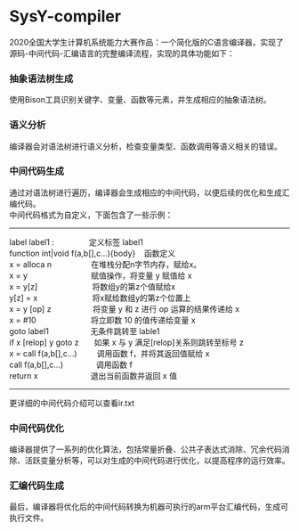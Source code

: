 # SysY-compiler
2020全国大学生计算机系统能力大赛作品：一个简化版的C语言编译器，实现了源码-中间代码-汇编语言的完整编译流程，实现的具体功能如下：
### 抽象语法树生成
使用Bison工具识别关键字、变量、函数等元素，并生成相应的抽象语法树。
### 语义分析
编译器会对语法树进行语义分析，检查变量类型、函数调用等语义相关的错误。
### 中间代码生成
通过对语法树进行遍历，编译器会生成相应的中间代码，以便后续的优化和生成汇编代码。  
中间代码格式为自定义，下面包含了一些示例：  
   ___
label label1 :&nbsp;&nbsp;&nbsp;&nbsp;&nbsp;&nbsp;&nbsp;&nbsp;&nbsp;&nbsp;&nbsp;&nbsp;&nbsp;&nbsp;&nbsp;&nbsp;定义标签 label1  
function int|void f(a,b[],c...){body}&nbsp;&nbsp;&nbsp;&nbsp;函数定义  
x = alloca n&nbsp;&nbsp;&nbsp;&nbsp;&nbsp;&nbsp;&nbsp;&nbsp;&nbsp;&nbsp;&nbsp;&nbsp;&nbsp;&nbsp;&nbsp;&nbsp;&nbsp;&nbsp;在堆栈分配n字节内存，赋给x。   
x = y&nbsp;&nbsp;&nbsp;&nbsp;&nbsp;&nbsp;&nbsp;&nbsp;&nbsp;&nbsp;&nbsp;&nbsp;&nbsp;&nbsp;&nbsp;&nbsp;&nbsp;&nbsp;&nbsp;&nbsp;&nbsp;&nbsp;&nbsp;&nbsp;&nbsp;&nbsp;&nbsp;&nbsp;&nbsp;赋值操作，将变量 y 赋值给 x  
x = y[z]&nbsp;&nbsp;&nbsp;&nbsp;&nbsp;&nbsp;&nbsp;&nbsp;&nbsp;&nbsp;&nbsp;&nbsp;&nbsp;&nbsp;&nbsp;&nbsp;&nbsp;&nbsp;&nbsp;&nbsp;&nbsp;&nbsp;&nbsp;&nbsp;&nbsp;将数组y的第z个值赋给x  
y[z] = x&nbsp;&nbsp;&nbsp;&nbsp;&nbsp;&nbsp;&nbsp;&nbsp;&nbsp;&nbsp;&nbsp;&nbsp;&nbsp;&nbsp;&nbsp;&nbsp;&nbsp;&nbsp;&nbsp;&nbsp;&nbsp;&nbsp;&nbsp;&nbsp;&nbsp;将x赋给数组y的第z个位置上  
x = y [op] z&nbsp;&nbsp;&nbsp;&nbsp;&nbsp;&nbsp;&nbsp;&nbsp;&nbsp;&nbsp;&nbsp;&nbsp;&nbsp;&nbsp;&nbsp;&nbsp;&nbsp;&nbsp;&nbsp;将变量 y 和 z 进行 op 运算的结果传递给 x  
x = #10&nbsp;&nbsp;&nbsp;&nbsp;&nbsp;&nbsp;&nbsp;&nbsp;&nbsp;&nbsp;&nbsp;&nbsp;&nbsp;&nbsp;&nbsp;&nbsp;&nbsp;&nbsp;&nbsp;&nbsp;&nbsp;&nbsp;&nbsp;&nbsp;&nbsp;将立即数 10 的值传递给变量 x  
goto label1&nbsp;&nbsp;&nbsp;&nbsp;&nbsp;&nbsp;&nbsp;&nbsp;&nbsp;&nbsp;&nbsp;&nbsp;&nbsp;&nbsp;&nbsp;&nbsp;&nbsp;&nbsp;&nbsp;无条件跳转至 lable1  
if x [relop] y goto z&nbsp;&nbsp;&nbsp;&nbsp;&nbsp;&nbsp;&nbsp;如果 x 与 y 满足[relop]关系则跳转至标号 z  
x = call f(a,b[],c...)&nbsp;&nbsp;&nbsp;&nbsp;&nbsp;&nbsp;&nbsp;&nbsp;&nbsp;调用函数 f，并将其返回值赋给 x  
call f(a,b[],c...)&nbsp;&nbsp;&nbsp;&nbsp;&nbsp;&nbsp;&nbsp;&nbsp;&nbsp;&nbsp;&nbsp;&nbsp;&nbsp;&nbsp;&nbsp;调用函数 f  
return x&nbsp;&nbsp;&nbsp;&nbsp;&nbsp;&nbsp;&nbsp;&nbsp;&nbsp;&nbsp;&nbsp;&nbsp;&nbsp;&nbsp;&nbsp;&nbsp;&nbsp;&nbsp;&nbsp;&nbsp;&nbsp;&nbsp;&nbsp;&nbsp;退出当前函数并返回 x 值   
   ___
更详细的中间代码介绍可以查看ir.txt   
### 中间代码优化
编译器提供了一系列的优化算法，包括常量折叠、公共子表达式消除、冗余代码消除、活跃变量分析等，可以对生成的中间代码进行优化，以提高程序的运行效率。
### 汇编代码生成
最后，编译器将优化后的中间代码转换为机器可执行的arm平台汇编代码，生成可执行文件。
